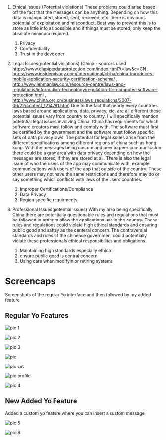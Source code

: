 1. Ethical Issues (Potential violations)
These problems could arise based off the fact that the messages can be anything. Depending on how this data is manipulated, stored, sent, recieved, etc. there is obviouus potential of exploitation and misconduct. Best way to prevent this is to store as little info as possible and if things must be stored, only keep the absolute minimum required.
      1. Privacy
      2. Confidentiality 
      3. Trust in the developer
      
2. Legal Issues(potential violations)
(China - sources used https://www.dlapiperdataprotection.com/index.html?t=law&c=CN , https://www.insideprivacy.com/international/china/china-introduces-mobile-application-security-certification-scheme/ ,
http://www.lehmanlaw.com/resource-centre/laws-and-regulations/information-technology/regulation-for-computer-software-protection.html ,
http://www.china.org.cn/business/laws_regulations/2007-06/22/content_1214781.htm)
Due to the fact that nearly every countries laws based around applications, data, privacy, etc. are all different these potential issues vary from country to country. I will specifically mention potetntial legal issues involving China. China has requirments for which software creators must follow and comply with. The software must first be certified by the government and the software must follow specific sets of data privacy laws. The potential for legal issues arise from the different specifications among different regions of china such as hong kong. With the messages being custom and peer to peer communication there could be a gray area with data privacy depending on how the messages are stored, if they are stored at all. There is also the legal issue of who the users of the app may communicate with, example: communications with users of the app that outside of the country. These other users may not have the same restrictions and therefore may do or say something which conflicts with laws of the users countries.
      1. Improper Certifications/Compliance
      2. Data Privacy
      3. Region specific requirments
 
3. Professional Issues(potential issues) With my area being specifically China there are potentially questionable rules and regulations that must be followed in order to allow the applications use in the country. These rules and regulations could violate high ethical standards and ensuring public good and saftey as the centeral concern. The contraversial standards and rules of the chinease government could potentially violate these professionals ethical responsibilites and obligations.
      1. Maintaining high standards especially ethical
      2. ensure public good is central concern
      3. Using care when modifyin or retiring systems 

# Screencaps
Screenshots of the regular Yo interface and then followed by my added feature


## Regular Yo Features

![pic 1](https://github.com/mrcorydwhite/Midterm-Specs/blob/master/pics/1.PNG)

![pic 2](https://github.com/mrcorydwhite/Midterm-Specs/blob/master/pics/2.PNG)

![pic 3](https://github.com/mrcorydwhite/Midterm-Specs/blob/master/pics/3.PNG)

![pic ](https://github.com/mrcorydwhite/Midterm-Specs/blob/master/pics/notDismiss.PNG)

![pic set](https://github.com/mrcorydwhite/Midterm-Specs/blob/master/pics/noNotificiationMain.PNG)

![pic profile](https://github.com/mrcorydwhite/Midterm-Specs/blob/master/pics/Profile.PNG)

![pic 4](https://github.com/mrcorydwhite/Midterm-Specs/blob/master/pics/4.PNG)

## New Added Yo Feature
Added a custom yo feature where you can insert a custom message

![pic 5](https://github.com/mrcorydwhite/Midterm-Specs/blob/master/pics/5%20newfeature%20pt1.PNG)

![pic 6](https://github.com/mrcorydwhite/Midterm-Specs/blob/master/pics/6%20newfeature%20pt2.PNG)
